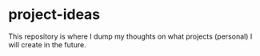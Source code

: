 # project-ideas

This repository is where I dump my thoughts on what projects (personal) I will create in the future.
